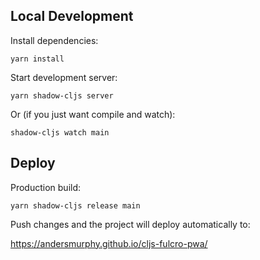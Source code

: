 ## Local Development

Install dependencies:

`yarn install`

Start development server:

`yarn shadow-cljs server`

Or (if you just want compile and watch):

`shadow-cljs watch main`

## Deploy

Production build:

`yarn shadow-cljs release main`

Push changes and the project will deploy automatically to:

https://andersmurphy.github.io/cljs-fulcro-pwa/
